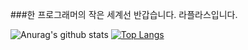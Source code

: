 ###한 프로그래머의 작은 세계선
반갑습니다. 라플라스입니다.

![Anurag's github stats](https://github-readme-stats.vercel.app/api?username=zhjlee11&show_icons=false)
[![Top Langs](https://github-readme-stats.vercel.app/api/top-langs/?username=zhjlee11&layout=compact)](https://github.com/anuraghazra/github-readme-stats)

<!--
**zhjlee11/zhjlee11** is a ✨ _special_ ✨ repository because its `README.md` (this file) appears on your GitHub profile.

Here are some ideas to get you started:

- 🔭 I’m currently working on ...
- 🌱 I’m currently learning ...
- 👯 I’m looking to collaborate on ...
- 🤔 I’m looking for help with ...
- 💬 Ask me about ...
- 📫 How to reach me: ...
- 😄 Pronouns: ...
- ⚡ Fun fact: ...
-->


